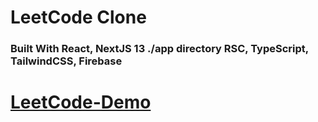 # LeetCode Clone 

### Built With React, NextJS 13 ./app directory RSC, TypeScript, TailwindCSS, Firebase

# [LeetCode-Demo](https://leetcode-demo.vercel.app/)
